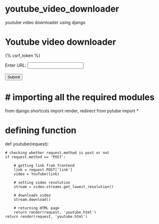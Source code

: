 # youtube_video_downloader
youtube video downloader using django


<!DOCTYPE html> 
<html> 
<body> 

<h1>Youtube video downloader</h1> 


<form action="" method="post"> 
{% csrf_token %} 

<label for="link">Enter URL:</label> 
<input type="text" id="link" name="link"><br><br> 
<input type="submit" value="Submit"> 
</form> 

</body> 
</html>

# # importing all the required modules 
from django.shortcuts import render, redirect 
from pytube import *


# defining function 
def youtube(request): 

	# checking whether request.method is post or not 
	if request.method == 'POST': 
		
		# getting link from frontend 
		link = request.POST['link'] 
		video = YouTube(link) 

		# setting video resolution 
		stream = video.streams.get_lowest_resolution() 
		
		# downloads video 
		stream.download() 

		# returning HTML page 
		return render(request, 'youtube.html') 
	return render(request, 'youtube.html')

